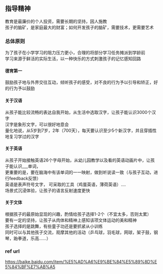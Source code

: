 ## 指导精神
教育是最廉价的个人投资，需要长期的坚持，因人施教     
孩子的脑矿，是家庭最大的财富；如何开发孩子的脑矿，需要技术，更需要艺术   

### 总体原则   
为了孩子在小学学习的阻力压力更小，合理的将部分学习任务摊派到学龄前     
学习来源于鲜活的实际生活，以一种快乐的方式刺激孩子的记忆感知回路   

#### 德育第一   
鼓励孩子地与外界交往互动，倾听孩子的感受，对不良的行为予以引导和矫正，好的行为予以鼓励

#### 关于汉语
从孩子能比较流畅的表达自我开始，从生活中选取汉字，让孩子能认识3000个汉字   
汉字是象形文字，可以很好地意会   
量化地说，从5岁到7岁，2年（700天），每天要认识至少5个新汉字，并且穿插性地复习学过的汉字  

#### 关于英语
从孩子开始接触英语26个字母开始，从幼儿园教学以及看的英语动画片中，让孩子能认识___单词，   
更重要的是，要在脑海中有该单词的一一映射，做到听说读一致（与孩子互动，进行feedback反馈）   
英语是表声符号文字，
可采取的工具（鸡蛋英语，薄荷英语）....     
场景式沉浸体验，让孩子的语言反射速度更快

#### 关于文体
根据孩子的最原始显现的兴趣，酌情给孩子选择1-2个（不宜太多，否则太累）   
要有一定的坚持，让孩子从肉体和精神上感知该项文体运动的美和精神     
孩子选择的是跳舞，有些童子功还是要抓紧从小训练     
同时可以与其他孩子交流，观摩其他的活动（乒乓球，羽毛球，网球，架子鼓，钢琴，跆拳道，乐高……）

### ref url
https://baike.baidu.com/item/%E5%AD%A6%E9%BE%84%E5%89%8D%E5%84%BF%E7%AB%A5
